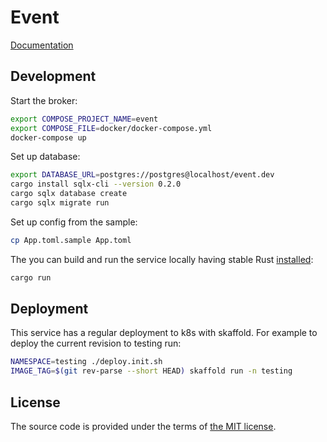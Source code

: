 # Event

[Documentation][documentation]

[documentation]:https://docs.netology-group.services/event/index.html
[travis]:https://travis-ci.com/netology-group/event?branch=master
[travis-img]:https://travis-ci.com/netology-group/event.png?branch=master

## Development

Start the broker:

```bash
export COMPOSE_PROJECT_NAME=event
export COMPOSE_FILE=docker/docker-compose.yml
docker-compose up
```

Set up database:

```bash
export DATABASE_URL=postgres://postgres@localhost/event.dev
cargo install sqlx-cli --version 0.2.0
cargo sqlx database create
cargo sqlx migrate run
```

Set up config from the sample:

```bash
cp App.toml.sample App.toml
```

The you can build and run the service locally having stable Rust [installed][rustup]:

```bash
cargo run
```

[rustup]:https://rustup.rs

## Deployment

This service has a regular deployment to k8s with skaffold.
For example to deploy the current revision to testing run:

```bash
NAMESPACE=testing ./deploy.init.sh
IMAGE_TAG=$(git rev-parse --short HEAD) skaffold run -n testing
```

## License

The source code is provided under the terms of [the MIT license][license].

[license]:http://www.opensource.org/licenses/MIT
